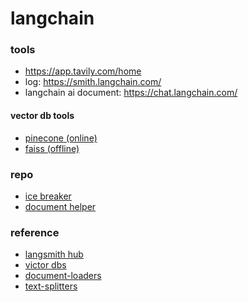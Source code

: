 # langchain

### tools

* https://app.tavily.com/home
* log: https://smith.langchain.com/
* langchain ai document: https://chat.langchain.com/

#### vector db tools

* [pinecone (online)](https://www.pinecone.io/)
* [faiss (offline)](https://faiss.ai/)

### repo

* [ice breaker](https://github.com/emarco177/ice_breaker)
* [document helper](https://github.com/emarco177/documentation-helper/tree/main)

### reference

* [langsmith hub](https://smith.langchain.com/hub)
* [victor dbs](https://medium.com/@EjiroOnose/vector-database-what-is-it-and-why-you-should-know-it-ae7e7dca82a4)
* [document-loaders](https://python.langchain.com/docs/concepts/document_loaders/)
* [text-splitters](https://python.langchain.com/docs/how_to/#text-splitters)

